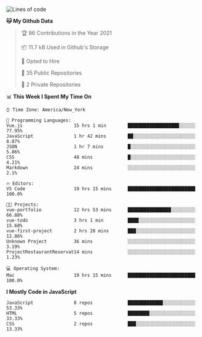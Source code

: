 <!--START_SECTION:waka-->
![Lines of code](https://img.shields.io/badge/From%20Hello%20World%20I%27ve%20Written-181782%20lines%20of%20code-blue)

**🐱 My Github Data** 

> 🏆 86 Contributions in the Year 2021
 > 
> 📦 11.7 kB Used in Github's Storage 
 > 
> 💼 Opted to Hire
 > 
> 📜 35 Public Repositories 
 > 
> 🔑 2 Private Repositories  
 > 
📊 **This Week I Spent My Time On** 

```text
⌚︎ Time Zone: America/New_York

💬 Programming Languages: 
Vue.js                   15 hrs 1 min        ███████████████████░░░░░░   77.95% 
JavaScript               1 hr 42 mins        ██░░░░░░░░░░░░░░░░░░░░░░░   8.87% 
JSON                     1 hr 7 mins         █░░░░░░░░░░░░░░░░░░░░░░░░   5.86% 
CSS                      48 mins             █░░░░░░░░░░░░░░░░░░░░░░░░   4.21% 
Markdown                 24 mins             ░░░░░░░░░░░░░░░░░░░░░░░░░   2.1%

🔥 Editors: 
VS Code                  19 hrs 15 mins      █████████████████████████   100.0%

🐱‍💻 Projects: 
vue-portfolio            12 hrs 53 mins      ████████████████░░░░░░░░░   66.88% 
vue-todo                 3 hrs 1 min         ████░░░░░░░░░░░░░░░░░░░░░   15.68% 
vue-first-project        2 hrs 28 mins       ███░░░░░░░░░░░░░░░░░░░░░░   12.86% 
Unknown Project          36 mins             ░░░░░░░░░░░░░░░░░░░░░░░░░   3.19% 
ProjectRestaurantReservat14 mins             ░░░░░░░░░░░░░░░░░░░░░░░░░   1.23%

💻 Operating System: 
Mac                      19 hrs 15 mins      █████████████████████████   100.0%

```

**I Mostly Code in JavaScript** 

```text
JavaScript               8 repos             █████████████░░░░░░░░░░░░   53.33% 
HTML                     5 repos             ████████░░░░░░░░░░░░░░░░░   33.33% 
CSS                      2 repos             ███░░░░░░░░░░░░░░░░░░░░░░   13.33%

```



<!--END_SECTION:waka-->
